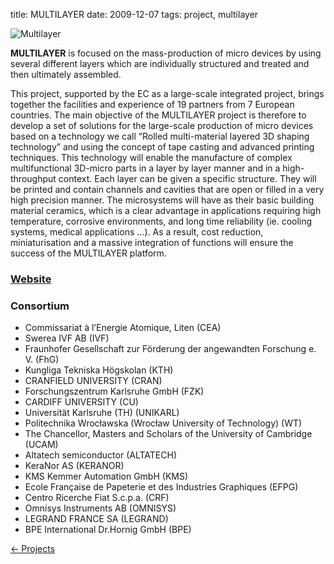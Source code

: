 title: MULTILAYER
date: 2009-12-07
tags: project, multilayer


<!--break-->
![Multilayer](/images/multilayer-logo.png)

**MULTILAYER** is focused on the mass-production of micro devices by using several different layers which are individually structured and treated and then ultimately assembled.

This project, supported by the EC as a large-scale integrated project, brings together the facilities and experience of 19 partners from 7 European countries. The main objective of the MULTILAYER project is therefore to develop a set of solutions for the large-scale production of micro devices based on a technology we call “Rolled multi-material layered 3D shaping technology” and using the concept of tape casting and advanced printing techniques. This technology will enable the manufacture of complex multifunctional 3D-micro parts in a layer by layer manner and in a high-throughput context. Each layer can be given a specific structure. They will be printed and contain channels and cavities that are open or filled in a very high precision manner. The microsystems will have as their basic building material ceramics, which is a clear advantage in applications requiring high temperature, corrosive environments, and long time reliability (ie. cooling systems, medical applications …). As a result, cost reduction, miniaturisation and a massive integration of functions will ensure the success of the MULTILAYER platform.


### [Website](http://multilayer.4m-association.org) #


### Consortium


* Commissariat à l’Energie Atomique, Liten (CEA)
* Swerea IVF AB (IVF)
* Fraunhofer Gesellschaft zur Förderung der angewandten Forschung e. V. (FhG)
* Kungliga Tekniska Högskolan (KTH)
* CRANFIELD UNIVERSITY (CRAN)
* Forschungszentrum Karlsruhe GmbH (FZK)
* CARDIFF UNIVERSITY (CU)
* Universität Karlsruhe (TH) (UNIKARL)
* Politechnika Wrocławska (Wrocław University of Technology) (WT)
* The Chancellor, Masters and Scholars of the University of Cambridge (UCAM)
* Altatech semiconductor (ALTATECH)
* KeraNor AS (KERANOR)
* KMS Kemmer Automation GmbH (KMS)
* Ecole Française de Papeterie et des Industries Graphiques (EFPG)
* Centro Ricerche Fiat S.c.p.a. (CRF)
* Omnisys Instruments AB (OMNISYS)
* LEGRAND FRANCE SA (LEGRAND)
* BPE International Dr.Hornig GmbH (BPE)

[&larr; Projects](/projects.html)